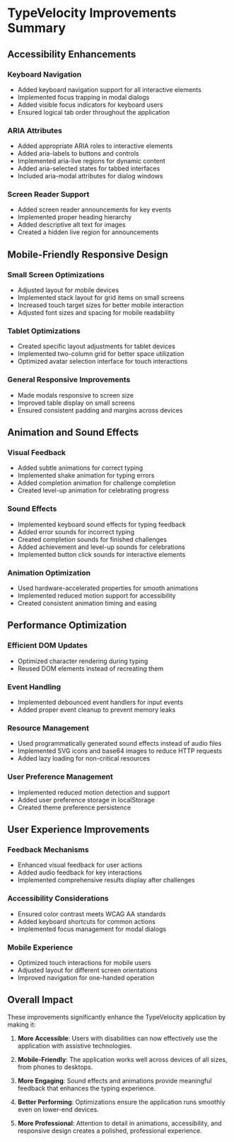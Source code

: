 # TypeVelocity Improvements Summary

## Accessibility Enhancements

### Keyboard Navigation
- Added keyboard navigation support for all interactive elements
- Implemented focus trapping in modal dialogs
- Added visible focus indicators for keyboard users
- Ensured logical tab order throughout the application

### ARIA Attributes
- Added appropriate ARIA roles to interactive elements
- Added aria-labels to buttons and controls
- Implemented aria-live regions for dynamic content
- Added aria-selected states for tabbed interfaces
- Included aria-modal attributes for dialog windows

### Screen Reader Support
- Added screen reader announcements for key events
- Implemented proper heading hierarchy
- Added descriptive alt text for images
- Created a hidden live region for announcements

## Mobile-Friendly Responsive Design

### Small Screen Optimizations
- Adjusted layout for mobile devices
- Implemented stack layout for grid items on small screens
- Increased touch target sizes for better mobile interaction
- Adjusted font sizes and spacing for mobile readability

### Tablet Optimizations
- Created specific layout adjustments for tablet devices
- Implemented two-column grid for better space utilization
- Optimized avatar selection interface for touch interactions

### General Responsive Improvements
- Made modals responsive to screen size
- Improved table display on small screens
- Ensured consistent padding and margins across devices

## Animation and Sound Effects

### Visual Feedback
- Added subtle animations for correct typing
- Implemented shake animation for typing errors
- Added completion animation for challenge completion
- Created level-up animation for celebrating progress

### Sound Effects
- Implemented keyboard sound effects for typing feedback
- Added error sounds for incorrect typing
- Created completion sounds for finished challenges
- Added achievement and level-up sounds for celebrations
- Implemented button click sounds for interactive elements

### Animation Optimization
- Used hardware-accelerated properties for smooth animations
- Implemented reduced motion support for accessibility
- Created consistent animation timing and easing

## Performance Optimization

### Efficient DOM Updates
- Optimized character rendering during typing
- Reused DOM elements instead of recreating them

### Event Handling
- Implemented debounced event handlers for input events
- Added proper event cleanup to prevent memory leaks

### Resource Management
- Used programmatically generated sound effects instead of audio files
- Implemented SVG icons and base64 images to reduce HTTP requests
- Added lazy loading for non-critical resources

### User Preference Management
- Implemented reduced motion detection and support
- Added user preference storage in localStorage
- Created theme preference persistence

## User Experience Improvements

### Feedback Mechanisms
- Enhanced visual feedback for user actions
- Added audio feedback for key interactions
- Implemented comprehensive results display after challenges

### Accessibility Considerations
- Ensured color contrast meets WCAG AA standards
- Added keyboard shortcuts for common actions
- Implemented focus management for modal dialogs

### Mobile Experience
- Optimized touch interactions for mobile users
- Adjusted layout for different screen orientations
- Improved navigation for one-handed operation

## Overall Impact

These improvements significantly enhance the TypeVelocity application by making it:

1. **More Accessible**: Users with disabilities can now effectively use the application with assistive technologies.

2. **Mobile-Friendly**: The application works well across devices of all sizes, from phones to desktops.

3. **More Engaging**: Sound effects and animations provide meaningful feedback that enhances the typing experience.

4. **Better Performing**: Optimizations ensure the application runs smoothly even on lower-end devices.

5. **More Professional**: Attention to detail in animations, accessibility, and responsive design creates a polished, professional experience.

 